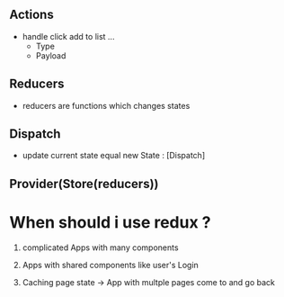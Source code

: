 ## Actions

- handle click add to list ...
  - Type
  - Payload

## Reducers

- reducers are functions which changes states

## Dispatch

- update current state equal new State : [Dispatch]

## Provider(Store(reducers))

# When should i use redux ?

1. complicated Apps with many components

2. Apps with shared components like user's Login

3. Caching page state -> App with multple pages come to and go back
